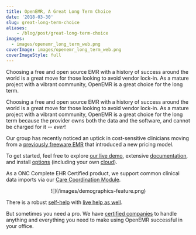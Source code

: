 ```yaml
---
title: OpenEMR, A Great Long Term Choice
date: '2018-03-30'
slug: great-long-term-choice
aliases:
    - /blog/post/great-long-term-choice
images:
  - images/openemr_long_term_web.png
coverImage: images/openemr_long_term_web.png
coverImageStyle: full
---
```

Choosing a free and open source EMR with a history of success around the world is a great move for those looking to avoid vendor lock-in. As a mature project with a vibrant community, OpenEMR is a great choice for the long term.
<!--more-->

Choosing a free and open source EMR with a history of success around the world is a great move for those looking to avoid vendor lock-in. As a mature project with a vibrant community, OpenEMR is a great choice for the long term because the provider owns both the data and the software, and cannot be charged for it -- _ever_!

Our group has recently noticed an uptick in cost-sensitive clinicians moving from a [previously freeware EMR](https://ehrintelligence.com/news/practice-fusion-no-longer-offering-free-ehr-system-software) that introduced a new pricing model.

To get started, feel free to explore [our live demo](https://www.open-emr.org/demo/), extensive [documentation](https://www.open-emr.org/wiki/index.php/OpenEMR_Wiki_Home_Page), and install [options](https://www.open-emr.org/wiki/index.php/OpenEMR_Downloads) (including your own [cloud](https://www.open-emr.org/wiki/index.php/AWS_Cloud_Packages_Comparison)).

As a ONC Complete EHR Certified product, we support common clinical data imports via our [Care Coordination Module](https://www.open-emr.org/wiki/index.php/Use_the_Carecoordination_module#Import_external_CCDA_file). 

<center>![](/images/demographics-feature.png)</center>

There is a robust [self-help](https://community.open-emr.org/) with [live help as well](https://chat.open-emr.org/home). 

But sometimes you need a pro. We have [certified companies](https://open-emr.org/wiki/index.php/Professional_Support) to handle anything and everything you need to make using OpenEMR successful in your office.  
